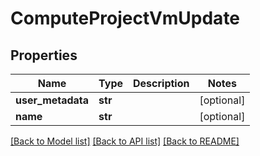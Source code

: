# ComputeProjectVmUpdate


## Properties
Name | Type | Description | Notes
------------ | ------------- | ------------- | -------------
**user_metadata** | **str** |  | [optional] 
**name** | **str** |  | [optional] 

[[Back to Model list]](../README.md#documentation-for-models) [[Back to API list]](../README.md#documentation-for-api-endpoints) [[Back to README]](../README.md)


